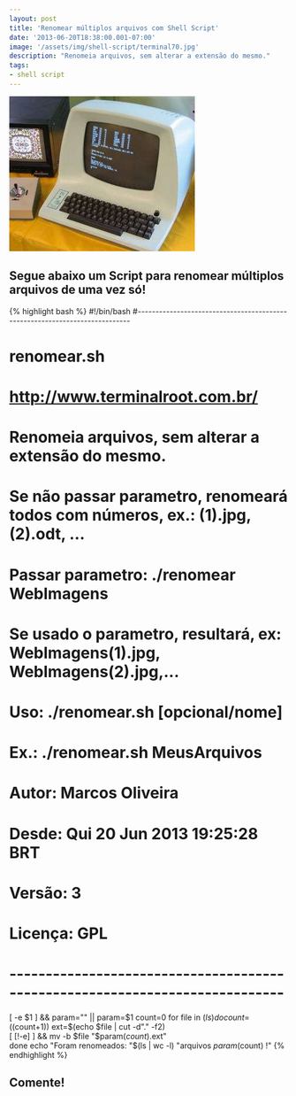 ```yaml
---
layout: post
title: 'Renomear múltiplos arquivos com Shell Script'
date: '2013-06-20T18:38:00.001-07:00'
image: '/assets/img/shell-script/terminal70.jpg'
description: "Renomeia arquivos, sem alterar a extensão do mesmo."
tags:
- shell script
---
```


![Renomear múltiplos arquivos com Shell Script](/assets/img/shell-script/terminal70.jpg "Renomear múltiplos arquivos com Shell Script")

## Segue abaixo um Script para renomear múltiplos arquivos de uma vez só!


{% highlight bash %}
#!/bin/bash
#----------------------------------------------------------------------------
# renomear.sh
# http://www.terminalroot.com.br/
# Renomeia arquivos, sem alterar a extensão do mesmo.
# Se não passar parametro, renomeará todos com números, ex.: (1).jpg, (2).odt, ...
# Passar parametro: ./renomear WebImagens
# Se usado o parametro, resultará, ex: WebImagens(1).jpg, WebImagens(2).jpg,...
# Uso: ./renomear.sh [opcional/nome]
# Ex.: ./renomear.sh MeusArquivos
#
# Autor: Marcos Oliveira
# Desde: Qui 20 Jun 2013 19:25:28 BRT 
# Versão: 3
# Licença: GPL
# ----------------------------------------------------------------------------
[ -e $1 ] && param="" || param=$1
count=0
	for file in $(ls)
		do
			count=$((count+1))
			ext=$(echo $file | cut -d"." -f2)	
			[ [!-e] ] && mv -b $file "$param($count).$ext"		
	done
echo "Foram renomeados: "$(ls | wc -l) "arquivos $param($count) !"
{% endhighlight %}

## Comente!

<script async src="https://pagead2.googlesyndication.com/pagead/js/adsbygoogle.js"></script>

<!-- Informat -->
<ins class="adsbygoogle"
 style="display:block"
 data-ad-client="ca-pub-2838251107855362"
 data-ad-slot="2327980059"
 data-ad-format="auto"
 data-full-width-responsive="true"></ins>

<script>
(adsbygoogle = window.adsbygoogle || []).push({});
</script>

